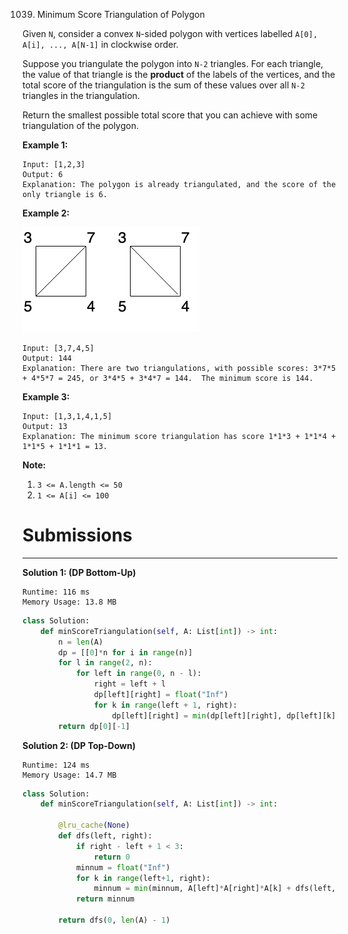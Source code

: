 1039. Minimum Score Triangulation of Polygon

Given `N`, consider a convex `N`-sided polygon with vertices labelled `A[0], A[i], ..., A[N-1]` in clockwise order.

Suppose you triangulate the polygon into `N-2` triangles.  For each triangle, the value of that triangle is the **product** of the labels of the vertices, and the total score of the triangulation is the sum of these values over all `N-2` triangles in the triangulation.

Return the smallest possible total score that you can achieve with some triangulation of the polygon.

**Example 1:**

```
Input: [1,2,3]
Output: 6
Explanation: The polygon is already triangulated, and the score of the only triangle is 6.
```

**Example 2:**

![minimum-score-triangulation-of-polygon-1](img/minimum-score-triangulation-of-polygon-1.png)

```
Input: [3,7,4,5]
Output: 144
Explanation: There are two triangulations, with possible scores: 3*7*5 + 4*5*7 = 245, or 3*4*5 + 3*4*7 = 144.  The minimum score is 144.
```

**Example 3:**

```
Input: [1,3,1,4,1,5]
Output: 13
Explanation: The minimum score triangulation has score 1*1*3 + 1*1*4 + 1*1*5 + 1*1*1 = 13.
```

**Note:**

1. `3 <= A.length <= 50`
1. `1 <= A[i] <= 100`

# Submissions
---
**Solution 1: (DP Bottom-Up)**
```
Runtime: 116 ms
Memory Usage: 13.8 MB
```
```python
class Solution:
    def minScoreTriangulation(self, A: List[int]) -> int:
        n = len(A)
        dp = [[0]*n for i in range(n)]
        for l in range(2, n):
            for left in range(0, n - l):
                right = left + l
                dp[left][right] = float("Inf")
                for k in range(left + 1, right):
                    dp[left][right] = min(dp[left][right], dp[left][k] + dp[k][right] + A[left]*A[right]*A[k])
        return dp[0][-1]
```

**Solution 2: (DP Top-Down)**
```
Runtime: 124 ms
Memory Usage: 14.7 MB
```
```python
class Solution:
    def minScoreTriangulation(self, A: List[int]) -> int:
        
        @lru_cache(None)
        def dfs(left, right):
            if right - left + 1 < 3:
                return 0
            minnum = float("Inf")
            for k in range(left+1, right):
                minnum = min(minnum, A[left]*A[right]*A[k] + dfs(left, k) + dfs(k, right))
            return minnum

        return dfs(0, len(A) - 1)
```
